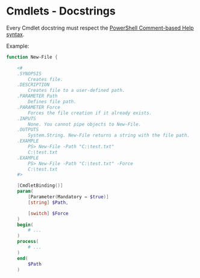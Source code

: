 # Cmdlets - Docstrings

Every Cmdlet docstring must respect the [PowerShell Comment-based Help syntax](https://docs.microsoft.com/en-us/powershell/module/microsoft.powershell.core/about/about_comment_based_help?view=powershell-7.1).

Example:

```powershell
function New-File {

    <#
    .SYNOPSIS
        Creates file.
    .DESCRIPTION
        Creates file to a user-defined path.
    .PARAMETER Path
        Defines file path.
    .PARAMETER Force
        Forces the file creation if it already exists.
    .INPUTS
        None. You cannot pipe objects to New-File.
    .OUTPUTS
        System.String. New-File returns a string with the file path.
    .EXAMPLE
        PS> New-File -Path "C:\test.txt"
        C:\test.txt
    .EXAMPLE
        PS> New-File -Path "C:\test.txt" -Force
        C:\test.txt
    #>

    [CmdletBinding()]
    param(
        [Parameter(Mandatory = $true)]
        [string] $Path,

        [switch] $Force
    )
    begin(
        # ...
    )
    process(
        # ...
    )
    end(
        $Path
    )
```
